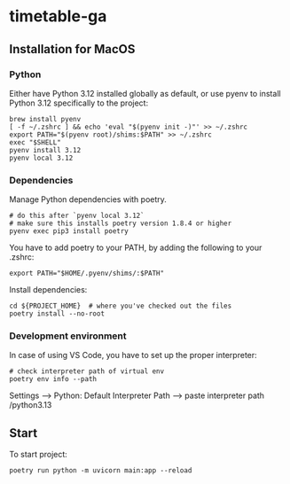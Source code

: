 # timetable-ga

## Installation for MacOS

### Python

Either have Python 3.12 installed globally as default, or use pyenv to install Python 3.12 specifically to the project:

```
brew install pyenv
[ -f ~/.zshrc ] && echo 'eval "$(pyenv init -)"' >> ~/.zshrc
export PATH="$(pyenv root)/shims:$PATH" >> ~/.zshrc
exec "$SHELL"
pyenv install 3.12
pyenv local 3.12
```

### Dependencies

Manage Python dependencies with poetry.

```
# do this after `pyenv local 3.12`
# make sure this installs poetry version 1.8.4 or higher
pyenv exec pip3 install poetry
```

You have to add poetry to your PATH, by adding the following to your .zshrc:

```
export PATH="$HOME/.pyenv/shims/:$PATH"
```

Install dependencies:

```
cd ${PROJECT_HOME}  # where you've checked out the files
poetry install --no-root
```

### Development environment

In case of using VS Code, you have to set up the proper interpreter:

```
# check interpreter path of virtual env
poetry env info --path
```

Settings --> Python: Default Interpreter Path --> paste interpreter path /python3.13


## Start

To start project:

```
poetry run python -m uvicorn main:app --reload
```